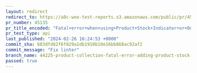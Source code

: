 ```yaml
---
layout: redirect
redirect_to: https://a8c-woo-test-reports.s3.amazonaws.com/public/pr/45135/api/index.html
pr_number: 45135
pr_title_encoded: "Fatal+error+when+using+Product+Stock+Indicator+or+On+Sale+Badge+blocks+on+a+homepage"
pr_test_type: api
last_published: "2024-02-26 16:24:53 +0000"
commit_sha: 683dfd62f6f829a1db1910b10e16bb868ac92af2
commit_message: "Fix linter"
branch_name: 44225-product-collection-fatal-error-adding-product-stock-indicator-block-within-product-collection-template
passed: true
---
```

